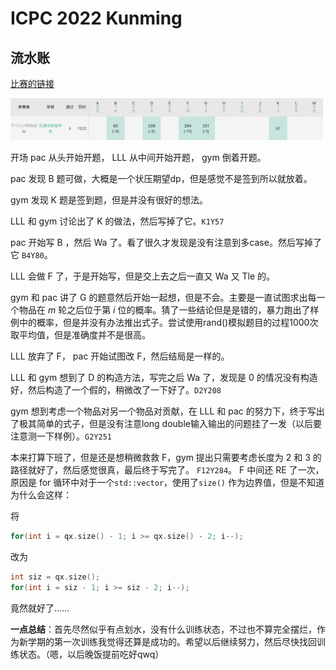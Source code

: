 # ICPC 2022 Kunming

## 流水账

[比赛的链接](https://ac.nowcoder.com/acm/contest/41004?&headNav=www)

![比赛情况](rnk.png)

开场 pac 从头开始开题， LLL 从中间开始开题， gym 倒着开题。

pac 发现 B 题可做，大概是一个状压期望dp，但是感觉不是签到所以就放着。

gym 发现 K 题是签到题，但是并没有很好的想法。

LLL 和 gym 讨论出了 K 的做法，然后写掉了它。`K1Y57`

pac 开始写 B ，然后 Wa 了。看了很久才发现是没有注意到多case。然后写掉了它 `B4Y80`。

LLL 会做 F 了，于是开始写，但是交上去之后一直又 Wa 又 Tle 的。

gym 和 pac 讲了 G 的题意然后开始一起想，但是不会。主要是一直试图求出每一个物品在 $m$ 轮之后位于第 $i$ 位的概率。猜了一些结论但是是错的，暴力跑出了样例中的概率，但是并没有办法推出式子。尝试使用rand()模拟题目的过程1000次取平均值，但是准确度并不是很高。

LLL 放弃了 F， pac 开始试图改 F，然后结局是一样的。

LLL 和 gym 想到了 D 的构造方法，写完之后 Wa 了，发现是 0 的情况没有构造好，然后构造了一个假的，稍微改了一下好了。`D2Y208`

gym 想到考虑一个物品对另一个物品对贡献，在 LLL 和 pac 的努力下，终于写出了极其简单的式子，但是没有注意long double输入输出的问题挂了一发（以后要注意测一下样例）。`G2Y251`

本来打算下班了，但是还是想稍微救救 F，gym 提出只需要考虑长度为 2 和 3 的路径就好了，然后感觉很真，最后终于写完了。 `F12Y284`。 F 中间还 RE 了一次，原因是 for 循环中对于一个`std::vector`，使用了`size()` 作为边界值，但是不知道为什么会这样：

将

``` c++
for(int i = qx.size() - 1; i >= qx.size() - 2; i--);
```

改为

``` c++
int siz = qx.size();
for(int i = siz - 1; i >= siz - 2; i--);
```

竟然就好了……

**一点总结**：首先尽然似乎有点划水，没有什么训练状态，不过也不算完全摆烂，作为新学期的第一次训练我觉得还算是成功的。希望以后继续努力，然后尽快找回训练状态。（嗯，以后晚饭提前吃好qwq）

